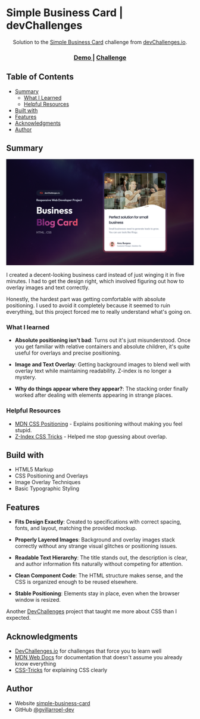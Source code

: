 # Simple Business Card | devChallenges

<div align="center">
Solution to the <a href="https://devchallenges.io/challenge/simple-business-card-challenge" target="_blank">Simple Business Card</a> challenge from <a href="http://devchallenges.io" target="_blank">devChallenges.io</a>.
</div>

<div align="center">
<h3>
<a href="https://gvillarroel-dev.github.io/simple-business-card/">
Demo
</a>
<span> | </span>
<a href="https://devchallenges.io/challenge/simple-business-card-challenge">
Challenge
</a>
</h3>
</div>

## Table of Contents

- [Summary](#summary)
    - [What I Learned](#what-i-learned)
    -  [Helpful Resources](#helpful-resources)
- [Built with](#build-with)
- [Features](#features)
- [Acknowledgments](#acknowledgments)
- [Author](#author)

## Summary

![screenshot](./assets/resources/thumbnail.jpg)

I created a decent-looking business card instead of just winging it in five minutes. I had to get the design right, which involved figuring out how to overlay images and text correctly.

Honestly, the hardest part was getting comfortable with absolute positioning. I used to avoid it completely because it seemed to ruin everything, but this project forced me to really understand what's going on.

### What I learned

- **Absolute positioning isn't bad**: Turns out it's just misunderstood. Once you get familiar with relative containers and absolute children, it's quite useful for overlays and precise positioning.

- **Image and Text Overlay**: Getting background images to blend well with overlay text while maintaining readability. Z-index is no longer a mystery.

- **Why do things appear where they appear?**: The stacking order finally worked after dealing with elements appearing in strange places.

### Helpful Resources

- [MDN CSS Positioning](https://developer.mozilla.org/en-US/docs/Web/CSS/position) - Explains positioning without making you feel stupid.
- [Z-Index CSS Tricks](https://css-tricks.com/almanac/properties/z/z-index/) - Helped me stop guessing about overlap.

## Build with

- HTML5 Markup
- CSS Positioning and Overlays
- Image Overlay Techniques
- Basic Typographic Styling

## Features

- **Fits Design Exactly**: Created to specifications with correct spacing, fonts, and layout, matching the provided mockup.

- **Properly Layered Images**: Background and overlay images stack correctly without any strange visual glitches or positioning issues.

- **Readable Text Hierarchy**: The title stands out, the description is clear, and author information fits naturally without competing for attention.

- **Clean Component Code**: The HTML structure makes sense, and the CSS is organized enough to be reused elsewhere.

- **Stable Positioning**: Elements stay in place, even when the browser window is resized.

Another [DevChallenges](https://devchallenges.io/challenges-dashboard) project that taught me more about CSS than I expected.

## Acknowledgments

- [DevChallenges.io](https://devchallenges.io/) for challenges that force you to learn well
- [MDN Web Docs](https://developer.mozilla.org/) for documentation that doesn't assume you already know everything
- [CSS-Tricks](https://css-tricks.com/) for explaining CSS clearly

## Author

- Website [simple-business-card](https://gvillarroel-dev.github.io/simple-business-card/)
- GitHub [@gvillarroel-dev](https://github.com/gvillarroel-dev)
